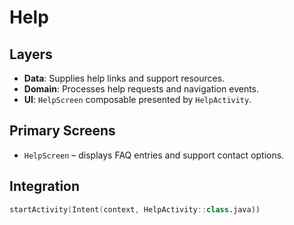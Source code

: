 # Help

## Layers
- **Data**: Supplies help links and support resources.
- **Domain**: Processes help requests and navigation events.
- **UI**: `HelpScreen` composable presented by `HelpActivity`.

## Primary Screens
- `HelpScreen` – displays FAQ entries and support contact options.

## Integration
```kotlin
startActivity(Intent(context, HelpActivity::class.java))
```
